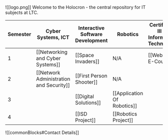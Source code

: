 ![[logo.png]]
Welcome to the Holocron - the central repository for IT subjects at LTC. 

| Semester | Cyber Systems, ICT                      | Interactive Software Development | Robotics                    | Certificate III in Information Technology | ~~Website Development<br>Remote Learning~~ |
| -------- | --------------------------------------- | -------------------------------- | --------------------------- | ----------------------------------------- | ------------------------------------------ |
| 1        | [[Networking and Cyber Systems]]        | [[Space Invaders]]               | N/A                         | [[Web Dev E-Course]]                      | ~~[[Digital Assets (Flask)]]~~             |
| 2        | [[Network Administration and Security]] | [[First Person Shooter]]         | N/A                         |                                           | ~~[[DigitalApplications-Flask]]~~          |
| 3        |                                         | [[Digital Solutions]]            | [[Application Of Robotics]] |                                           |                                            |
| 4        |                                         | [[ISD Project]]                  | [[Robotics Project]]        |                                           |                                            |

![[commonBlocks#Contact Details]]

